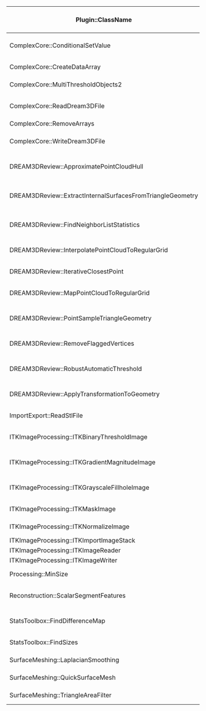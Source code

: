 | Plugin::ClassName | Human Label | Ready to Port |
|---|---|---|
| ComplexCore::ConditionalSetValue | "Replace Value in Array (Conditional)" | YES  |
| ComplexCore::CreateDataArray | "Create Data Array" | YES |
| ComplexCore::MultiThresholdObjects2 | "Threshold Objects" | NO |
| ComplexCore::ReadDream3DFile | "Read DREAM.3D Data File" | YES |
| ComplexCore::RemoveArrays | "Delete Data" | NO |
| ComplexCore::WriteDream3DFile | "Write DREAM.3D Data File" | YES |
| DREAM3DReview::ApproximatePointCloudHull | "Approximate Point Cloud Hull" | YES |
| DREAM3DReview::ExtractInternalSurfacesFromTriangleGeometry | "Extract Internal Surfaces from Triangle" | YES |
| DREAM3DReview::FindNeighborListStatistics | "Find NeighborList Statistics" | YES |
| DREAM3DReview::InterpolatePointCloudToRegularGrid | "Interpolate Point Cloud to Regular Grid" | YES |
| DREAM3DReview::IterativeClosestPoint | "Iterative Closest Point" | YES |
| DREAM3DReview::MapPointCloudToRegularGrid | "Map Point Cloud to Regular Grid" | YES |
| DREAM3DReview::PointSampleTriangleGeometry | "Point Sample Triangle Geometry" | YES |
| DREAM3DReview::RemoveFlaggedVertices | "Remove Flagged Vertices" | YES |
| DREAM3DReview::RobustAutomaticThreshold | "Robust Automatic Threshold" | YES |
| DREAM3DReview::ApplyTransformationToGeometry | "Apply Transformation to Geometry" | NO |
| ImportExport::ReadStlFile | "Import STL File" | YES  |
| ITKImageProcessing::ITKBinaryThresholdImage | "ITK::Binary Threshold Image Filter" | YES |
| ITKImageProcessing::ITKGradientMagnitudeImage | "ITK::Gradient Magnitude Image Filter" | YES |
| ITKImageProcessing::ITKGrayscaleFillholeImage | "ITK::Grayscale Fillhole Image Filter" | YES |
| ITKImageProcessing::ITKMaskImage | "ITK::Mask Image Filter" | YES |
| ITKImageProcessing::ITKNormalizeImage | "ITK::Normalize Image Filter" | YES |
| ITKImageProcessing::ITKImportImageStack | | YES |
| ITKImageProcessing::ITKImageReader | | YES |
| ITKImageProcessing::ITKImageWriter | | YES |
| Processing::MinSize | "Minimum Size" | YES |
| Reconstruction::ScalarSegmentFeatures | "Segment Features (Scalar)" | YES |
| StatsToolbox::FindDifferenceMap | "Find Difference Map" | YES |
| StatsToolbox::FindSizes | "Find Feature Sizes" |YES  |
| SurfaceMeshing::LaplacianSmoothing | "Laplacian Smoothing" | YES |
| SurfaceMeshing::QuickSurfaceMesh | "Quick Surface Mesh" | YES |
| SurfaceMeshing::TriangleAreaFilter | "Generate Triangle Areas" | YES  |
